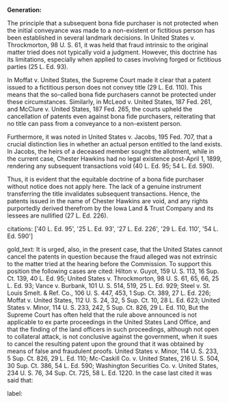 **Generation:**

The principle that a subsequent bona fide purchaser is not protected when the initial conveyance was made to a non-existent or fictitious person has been established in several landmark decisions. In United States v. Throckmorton, 98 U. S. 61, it was held that fraud intrinsic to the original matter tried does not typically void a judgment. However, this doctrine has its limitations, especially when applied to cases involving forged or fictitious parties (25 L. Ed. 93).

In Moffat v. United States, the Supreme Court made it clear that a patent issued to a fictitious person does not convey title (29 L. Ed. 110). This means that the so-called bona fide purchasers cannot be protected under these circumstances. Similarly, in McLeod v. United States, 187 Fed. 261, and McClure v. United States, 187 Fed. 265, the courts upheld the cancellation of patents even against bona fide purchasers, reiterating that no title can pass from a conveyance to a non-existent person.

Furthermore, it was noted in United States v. Jacobs, 195 Fed. 707, that a crucial distinction lies in whether an actual person entitled to the land exists. In Jacobs, the heirs of a deceased member sought the allotment, while in the current case, Chester Hawkins had no legal existence post-April 1, 1899, rendering any subsequent transactions void (40 L. Ed. 95; 54 L. Ed. 590).

Thus, it is evident that the equitable doctrine of a bona fide purchaser without notice does not apply here. The lack of a genuine instrument transferring the title invalidates subsequent transactions. Hence, the patents issued in the name of Chester Hawkins are void, and any rights purportedly derived therefrom by the Iowa Land & Trust Company and its lessees are nullified (27 L. Ed. 226).

citations: ['40 L. Ed. 95', '25 L. Ed. 93', '27 L. Ed. 226', '29 L. Ed. 110', '54 L. Ed. 590']

gold_text: It is urged, also, in the present case, that the United States cannot cancel the patents in question because the fraud alleged was not extrinsic to the matter tried at the hearing before the Commission. To support this position the following cases are cited: Hilton v. Guyot, 159 U. S. 113, 16 Sup. Ct. 139, 40 L. Ed. 95; United States v. Throckmorton, 98 U. S. 61, 65, 66, 25 L. Ed. 93; Vance v. Burbank, 101 U. S. 514, 519, 25 L. Ed. 929; Steel v. St. Louis Smelt. & Ref. Co., 106 U. S. 447, 453, 1 Sup. Ct. 389, 27 L. Ed. 226; Moffat v. United States, 112 U. S. 24, 32, 5 Sup. Ct. 10, 28 L. Ed. 623; United States v. Minor, 114 U. S. 233, 242, 5 Sup. Ct. 826, 29 L. Ed. 110, But the Supreme Court has often held that the rule above announced is not applicable to ex parte proceedings in the United States Land Office, and that the finding of the land officers in such proceedings, although not open to collateral attack, is not conclusive against the government, when it sues to cancel the resulting patent upon the ground that it was obtained by means of false and fraudulent proofs. United States v. Minor, 114 U. S. 233, 5 Sup. Ct. 826, 29 L. Ed. 110; Mc-Caskill Co. v. United States, 216 U. S. 504, 30 Sup. Ct. 386, 54 L. Ed. 590; Washington Securities Co. v. United States, 234 U. S. 76, 34 Sup. Ct. 725, 58 L. Ed. 1220. In the case last cited it was said that:

label: 